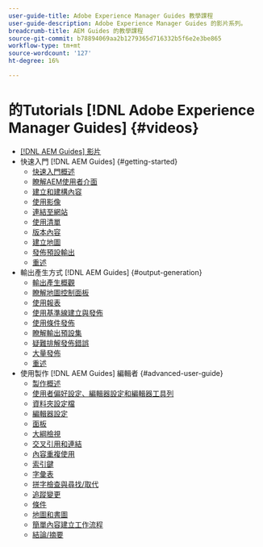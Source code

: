 ```yaml
---
user-guide-title: Adobe Experience Manager Guides 教學課程
user-guide-description: Adobe Experience Manager Guides 的影片系列。
breadcrumb-title: AEM Guides 的教學課程
source-git-commit: b78894069aa2b1279365d716332b5f6e2e3be865
workflow-type: tm+mt
source-wordcount: '127'
ht-degree: 16%

---
```



# 的Tutorials [!DNL Adobe Experience Manager Guides] {#videos}

+ [[!DNL AEM Guides] 影片](overview.md)
+ 快速入門 [!DNL AEM Guides] {#getting-started}
   + [快速入門概述](./course-1/overview.md)
   + [瞭解AEM使用者介面](./course-1/understanding-the-aem-user-interface.md)
   + [建立和建構內容](./course-1/creating-and-structuring-content.md)
   + [使用影像](./course-1/working-with-images.md)
   + [連結至網站](./course-1/linking-to-websites.md)
   + [使用清單](./course-1/working-with-lists.md)
   + [版本內容](./course-1/versioning-content.md)
   + [建立地圖](./course-1/creating-a-map.md)
   + [發佈預設輸出](./course-1/publishing-default-output.md)
   + [重述](./course-1/recap.md)
+ 輸出產生方式 [!DNL AEM Guides] {#output-generation}
   + [輸出產生概觀](./course-2/overview.md)
   + [瞭解地圖控制面板](./course-2/introduction-to-the-map-dashboard.md)
   + [使用報表](./course-2/working-with-reports.md)
   + [使用基準線建立與發佈](./course-2/creating-and-publishing-with-baselines.md)
   + [使用條件發佈](./course-2/publishing-with-conditions.md)
   + [瞭解輸出預設集](./course-2/output-presets.md)
   + [疑難排解發佈錯誤](./course-2/troubleshooting-publishing-errors.md)
   + [大量發佈](./course-2/bulk-publishing.md)
   + [重述](./course-2/recap.md)
+ 使用製作 [!DNL AEM Guides] 編輯者 {#advanced-user-guide}
   + [製作概述](./course-3/overview.md)
   + [使用者偏好設定、編輯器設定和編輯器工具列](./course-3/user-settings-preferences-toolbars.md)
   + [資料夾設定檔](./course-3/folder-profiles.md)
   + [編輯器設定](./course-3/editor-configuration.md)
   + [面板](./course-3/panels.md)
   + [大綱檢視](./course-3/outline-view.md)
   + [交叉引用和連結](./course-3/cross-references-and-links.md)
   + [內容重複使用](./course-3/content-reuse.md)
   + [索引鍵](./course-3/keys.md)
   + [字彙表](./course-3/glossary.md)
   + [拼字檢查與尋找/取代](./course-3/spell-check.md)
   + [追蹤變更](./course-3/track-changes.md)
   + [條件](./course-3/conditions.md)
   + [地圖和書圖](./course-3/maps-and-bookmaps.md)
   + [簡單內容建立工作流程](./course-3/simple-content-creation-workflows.md)
   + [結論/摘要](./course-3/recap.md)